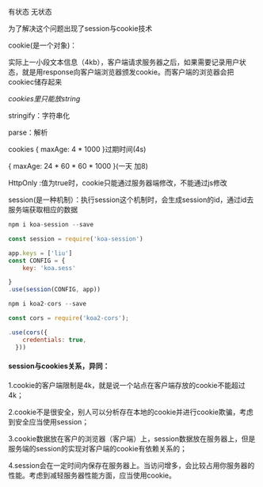 有状态  无状态



为了解决这个问题出现了session与cookie技术



cookie(是一个对象)：

实际上一小段文本信息（4kb），客户端请求服务器之后，如果需要记录用户状态，就是用response向客户端浏览器颁发cookie。而客户端的浏览器会把cookiec储存起来



*cookies里只能放string*

stringify：字符串化

parse：解析



cookies  { maxAge: 4 * 1000 }过期时间(4s)

{ maxAge: 24 * 60 * 60 * 1000 }(一天  加8)

HttpOnly :值为true时，cookie只能通过服务器端修改，不能通过js修改



session(是一种机制）：执行session这个机制时，会生成session的id，通过id去服务端获取相应的数据

```js
npm i koa-session --save

const session = require('koa-session')

app.keys = ['liu']
const CONFIG = {
    key: 'koa.sess'

}
.use(session(CONFIG, app))

```







```js
npm i koa2-cors --save

const cors = require('koa2-cors');

.use(cors({
    credentials: true,
  }))


```







#### session与cookies关系，异同：

1.cookie的客户端限制是4k，就是说一个站点在客户端存放的cookie不能超过4k；

2.cookie不是很安全，别人可以分析存在本地的cookie并进行cookie欺骗，考虑到安全应当使用session；

3.cookie数据放在客户的浏览器（客户端）上，session数据放在服务器上，但是服务端的session的实现对客户端的cookie有依赖关系的；

4.session会在一定时间内保存在服务器上。当访问增多，会比较占用你服务器的性能。考虑到减轻服务器性能方面，应当使用cookie。

